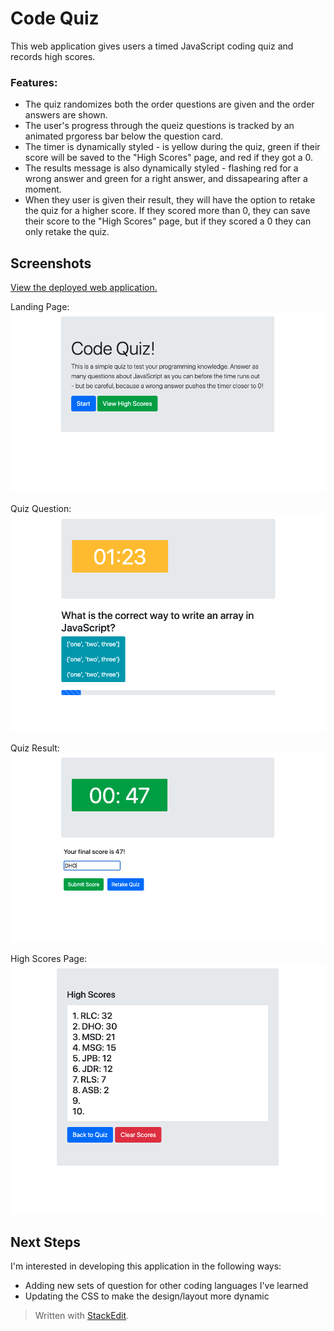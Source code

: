 # Code Quiz
This web application gives users a timed JavaScript coding quiz and records high scores.

### Features:
- The quiz randomizes both the order questions are given and the order answers are shown.
- The user's progress through the queiz questions is tracked by an animated prgoress bar below the question card.
- The timer is dynamically styled - is yellow during the quiz, green if their score will be saved to the "High Scores" page, and red if they got a 0.
- The results message is also dynamically styled - flashing red for a wrong answer and green for a right answer, and dissapearing after a moment.
- When they user is given their result, they will have the option to retake the quiz for a higher score. If they scored more than 0, they can save their score to the "High Scores" page, but if they scored a 0 they can only retake the quiz.

## Screenshots
[View the deployed web application.](https://dandandanoneil.github.io/code-quiz/index.html)

Landing Page:
<img src="images/landing-page.png">

Quiz Question:
<img src="images/mid-quiz.png">

Quiz Result:
<img src="images/quiz-result.png">

High Scores Page:
<img src="images/high-scores.png">

## Next Steps
I'm interested in developing this application in the following ways:
 - Adding new sets of question for other coding languages I've learned
 - Updating the CSS to make the design/layout more dynamic

> Written with [StackEdit](https://stackedit.io/).
